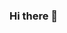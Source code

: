 ### Hi there 👋

<!--
**DineshRajanT/DineshRajanT** is a ✨ _special_ ✨ repository because its `README.md` (this file) appears on your GitHub profile.

Here are some ideas to get you started:

- 🔭 I’m currently working on Face Recognition,Image Aesthetics
- 🌱 I’m currently learning PyTorch,FastAI,NodeJS
- 👯 I’m looking to collaborate on OpenSourced projects on ML/DL
- 🤔 I’m looking for help with my deep learning ideas
- 💬 Ask me about ML/DL/DS
- 📫 How to reach me: Mail,LinkedIn
- 😄 Pronouns: Sigmoid_one
- ⚡ Fun fact: Data loves me....
-->
